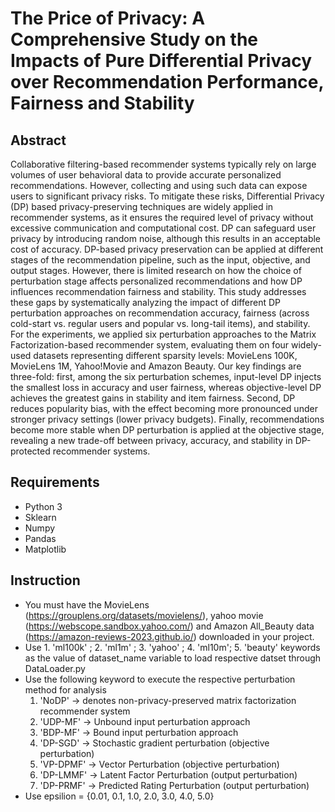 # The Price of Privacy: A Comprehensive Study on the Impacts of Pure Differential Privacy over Recommendation Performance, Fairness and Stability

## Abstract

Collaborative filtering-based recommender systems typically rely on large volumes of user behavioral data to provide accurate personalized recommendations. However, collecting and using such data can expose users to significant privacy risks. To mitigate these risks, Differential Privacy (DP) based privacy-preserving techniques are widely applied in recommender systems, as it ensures the required level of privacy without excessive communication and computational cost. DP can safeguard user privacy by introducing random noise, although this results in an acceptable cost of accuracy. DP-based privacy preservation can be applied at different stages of the recommendation pipeline, such as the input, objective, and output stages. However, there is limited research on how the choice of perturbation stage affects personalized recommendations and how DP influences recommendation fairness and stability. This study addresses these gaps by systematically analyzing the impact of different DP perturbation approaches on recommendation accuracy, fairness (across cold-start vs. regular users and popular vs. long-tail items), and stability. For the experiments, we applied six perturbation approaches to the Matrix Factorization-based recommender system, evaluating them on four widely-used datasets representing different sparsity levels: MovieLens 100K, MovieLens 1M, Yahoo!Movie and Amazon Beauty. Our key findings are three-fold: first, among the six perturbation schemes, input-level DP injects the smallest loss in accuracy and user fairness, whereas objective-level DP achieves the greatest gains in stability and item fairness. Second, DP reduces popularity bias, with the effect becoming more pronounced under stronger privacy settings (lower privacy budgets). Finally, recommendations become more stable when DP perturbation is applied at the objective stage, revealing a new trade-off between privacy, accuracy, and stability in DP-protected recommender systems. 

## Requirements
  * Python 3
  * Sklearn
  * Numpy
  * Pandas
  * Matplotlib

## Instruction

  * You must have the MovieLens (https://grouplens.org/datasets/movielens/), yahoo movie (https://webscope.sandbox.yahoo.com/) and Amazon All_Beauty data (https://amazon-reviews-2023.github.io/) downloaded in your project.
  * Use 1. 'ml100k' ; 2. 'ml1m' ; 3. 'yahoo' ; 4. 'ml10m'; 5. 'beauty' keywords as the value of dataset_name variable to load respective datset through DataLoader.py
  * Use the following keyword to execute the respective perturbation method for analysis
    1. 'NoDP' -> denotes non-privacy-preserved matrix factorization recommender system
    2. 'UDP-MF' -> Unbound input perturbation approach
    3. 'BDP-MF' -> Bound input perturbation approach
    4. 'DP-SGD' ->  Stochastic gradient perturbation (objective perturbation)
    5. 'VP-DPMF' -> Vector Perturbation (objective perturbation)
    6. 'DP-LMMF' -> Latent Factor Perturbation (output perturbation)
    7. 'DP-PRMF' -> Predicted Rating Perturbation (output perturbation)
  * Use epsilion = {0.01, 0.1, 1.0, 2.0, 3.0, 4.0, 5.0}
